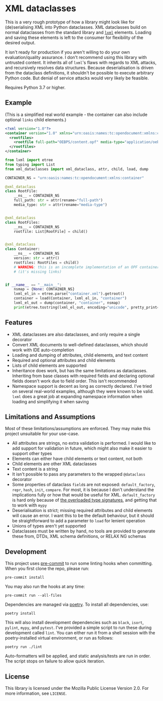 # XML dataclasses

This is a very rough prototype of how a library might look like for (de)serialising XML into  Python dataclasses. XML dataclasses build on normal dataclasses from the standard library and [`lxml`](https://pypi.org/project/lxml/) elements. Loading and saving these elements is left to the consumer for flexibility of the desired output.

It isn't ready for production if you aren't willing to do your own evaluation/quality assurance. I don't recommend using this library with untrusted content. It inherits all of `lxml`'s flaws with regards to XML attacks, and recursively resolves data structures. Because deserialisation is driven from the dataclass definitions, it shouldn't be possible to execute arbitrary Python code. But denial of service attacks would very likely be feasible.

Requires Python 3.7 or higher.

## Example

(This is a simplified real world example - the container can also include optional `links` child elements.)

```xml
<?xml version="1.0"?>
<container version="1.0" xmlns="urn:oasis:names:tc:opendocument:xmlns:container">
  <rootfiles>
    <rootfile full-path="OEBPS/content.opf" media-type="application/oebps-package+xml" />
  </rootfiles>
</container>
```

```python
from lxml import etree
from typing import List
from xml_dataclasses import xml_dataclass, attr, child, load, dump

CONTAINER_NS = "urn:oasis:names:tc:opendocument:xmlns:container"

@xml_dataclass
class RootFile:
    __ns__ = CONTAINER_NS
    full_path: str = attr(rename="full-path")
    media_type: str = attr(rename="media-type")


@xml_dataclass
class RootFiles:
    __ns__ = CONTAINER_NS
    rootfile: List[RootFile] = child()


@xml_dataclass
class Container:
    __ns__ = CONTAINER_NS
    version: str = attr()
    rootfiles: RootFiles = child()
    # WARNING: this is an incomplete implementation of an OPF container
    # (it's missing links)


if __name__ == "__main__":
    nsmap = {None: CONTAINER_NS}
    lxml_el_in = etree.parse("container.xml").getroot()
    container = load(Container, lxml_el_in, "container")
    lxml_el_out = dump(container, "container", nsmap)
    print(etree.tostring(lxml_el_out, encoding="unicode", pretty_print=True))
```

## Features

* XML dataclasses are also dataclasses, and only require a single decorator
* Convert XML documents to well-defined dataclasses, which should work with IDE auto-completion
* Loading and dumping of attributes, child elements, and text content
* Required and optional attributes and child elements
* Lists of child elements are supported
* Inheritance does work, but has the same limitations as dataclasses. Inheriting from base classes with required fields and declaring optional fields doesn't work due to field order. This isn't recommended
* Namespace support is decent as long as correctly declared. I've tried on several real-world examples, although they were known to be valid. `lxml` does a great job at expanding namespace information when loading and simplifying it when saving

## Limitations and Assumptions

Most of these limitations/assumptions are enforced. They may make this project unsuitable for your use-case.

* All attributes are strings, no extra validation is performed. I would like to add support for validation in future, which might also make it easier to support other types
* Elements can either have child elements or text content, not both
* Child elements are other XML dataclasses
* Text content is a string
* It isn't possible to pass any parameters to the wrapped `@dataclass` decorator
* Some properties of dataclass `field`s are not exposed: `default_factory`, `repr`, `hash`, `init`, `compare`. For most, it is because I don't understand the implications fully or how that would be useful for XML. `default_factory` is hard only because of [the overloaded type signatures](https://github.com/python/typeshed/blob/master/stdlib/3.7/dataclasses.pyi), and getting that to work with `mypy`
* Deserialisation is strict; missing required attributes and child elements will cause an error. I want this to be the default behaviour, but it should be straightforward to add a parameter to `load` for lenient operation
* Unions of types aren't yet supported
* Dataclasses must be written by hand, no tools are provided to generate these from, DTDs, XML schema definitions, or RELAX NG schemas

## Development

This project uses [pre-commit](https://pre-commit.com/) to run some linting hooks when committing. When you first clone the repo, please run:

```
pre-commit install
```

You may also run the hooks at any time:

```
pre-commit run --all-files
```

Dependencies are managed via [poetry](https://python-poetry.org/). To install all dependencies, use:

```
poetry install
```

This will also install development dependencies such as `black`, `isort`, `pylint`, `mypy`, and `pytest`. I've provided a simple script to run these during development called `lint`. You can either run it from a shell session with the poetry-installed virtual environment, or run as follows:

```
poetry run ./lint
```

Auto-formatters will be applied, and static analysis/tests are run in order. The script stops on failure to allow quick iteration.

## License

This library is licensed under the Mozilla Public License Version 2.0. For more information, see `LICENSE`.
